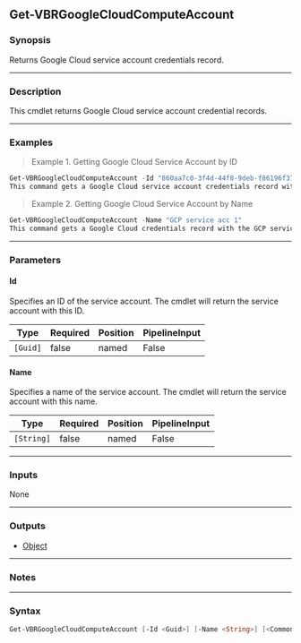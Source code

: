 Get-VBRGoogleCloudComputeAccount
--------------------------------

### Synopsis
Returns Google Cloud service account credentials record.

---

### Description

This cmdlet returns Google Cloud service account credential records.

---

### Examples
> Example 1. Getting Google Cloud Service Account by ID

```PowerShell
Get-VBRGoogleCloudComputeAccount -Id "860aa7c0-3f4d-44f8-9deb-f86196f37660"
This command gets a Google Cloud service account credentials record with the 860aa7c0-3f4d-44f8-9deb-f86196f37660 ID.
```
> Example 2. Getting Google Cloud Service Account by Name

```PowerShell
Get-VBRGoogleCloudComputeAccount -Name "GCP service acc 1"
This command gets a Google Cloud credentials record with the GCP service acc 1 name.
```

---

### Parameters
#### **Id**
Specifies an ID of the service account.
The cmdlet will return the service account with this ID.

|Type    |Required|Position|PipelineInput|
|--------|--------|--------|-------------|
|`[Guid]`|false   |named   |False        |

#### **Name**
Specifies a name of the service account.
The cmdlet will return the service account with this name.

|Type      |Required|Position|PipelineInput|
|----------|--------|--------|-------------|
|`[String]`|false   |named   |False        |

---

### Inputs
None

---

### Outputs
* [Object](https://learn.microsoft.com/en-us/dotnet/api/System.Object)

---

### Notes

---

### Syntax
```PowerShell
Get-VBRGoogleCloudComputeAccount [-Id <Guid>] [-Name <String>] [<CommonParameters>]
```
